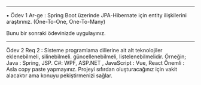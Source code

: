 <hr>
• Ödev 1
Ar-ge : Spring Boot üzerinde JPA-Hibernate için entity ilişkilerini araştırınız. (One-To-One, One-To-Many)

Bunu bir sonraki ödevinizde uygulayınız.
</hr>

<hr>

Ödev 2
Req 2 : Sisteme programlama dillerine ait alt teknolojiler eklenebilmeli, silinebilmeli. güncellenebilmeli, listelenebilmelidir.
Örneğin; Java : Spring, JSP.
C#: WPF, ASP.NET ,
JavaScript : Vue, React
Önemli : Asla copy paste yapmayınız. Projeyi sıfırdan oluşturacağınız için vakit alacaktır ama konuyu pekiştirmenizi sağlar.

</hr>
